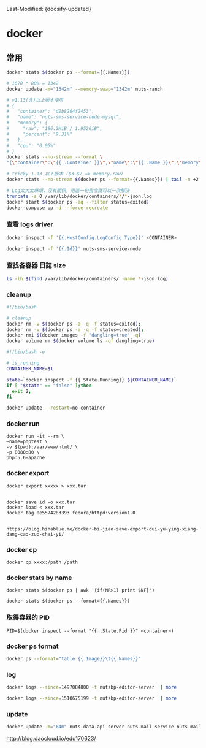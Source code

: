 Last-Modified: {docsify-updated}

# docker

## 常用

```sh
docker stats $(docker ps --format={{.Names}})

# 1678 * 80% = 1342
docker update -m="1342m" --memory-swap="1342m" nuts-ranch

# v1.13(含)以上版本使用
# {
#   "container": "d2b8284f2453",
#   "name": "nuts-sms-service-node-mysql",
#   "memory": {
#     "raw": "186.2MiB / 1.952GiB",
#     "percent": "9.31%"
#   },
#   "cpu": "0.05%"
# }
docker stats --no-stream --format \
"{\"container\":\"{{ .Container }}\",\"name\":\"{{ .Name }}\",\"memory\":{\"raw\":\"{{ .MemUsage }}\",\"percent\":\"{{ .MemPerc }}\"},\"cpu\":\"{{ .CPUPerc }}\",\"timestamp\":$(date +%s)}"

# tricky 1.13 以下版本 ($3~$7 => memory.raw)
docker stats --no-stream $(docker ps --format={{.Names}}) | tail -n +2 | awk '{printf("{\"container\":\"\",\"name\":\"%s\",\"memory\":{\"raw\":\"%s %s %s %s %s\",\"percent\":\"%s\"},\"cpu\":\"%s\"}\n", $1, $3, $4, $5, $6, $7, $8, $2)}'

# Log太大太麻煩，沒有關係，用這一句指令就可以一次解決
truncate -s 0 /var/lib/docker/containers/*/*-json.log
docker start $(docker ps -aq --filter status=exited)
docker-compose up -d --force-recreate
```

### 查看 logs driver
```sh
docker inspect -f '{{.HostConfig.LogConfig.Type}}' <CONTAINER>

docker inspect -f '{{.Id}}' nuts-sms-service-node
```

### 查找各容器 日誌 size
```sh
ls -lh $(find /var/lib/docker/containers/ -name *-json.log)
```

### cleanup
```sh
#!/bin/bash

# cleanup
docker rm -v $(docker ps -a -q -f status=exited);
docker rm -v $(docker ps -a -q -f status=created);
docker rmi $(docker images -f "dangling=true" -q)
docker volume rm $(docker volume ls -qf dangling=true)
```

```sh
#!/bin/bash -e

# is_running
CONTAINER_NAME=$1

state=`docker inspect -f {{.State.Running}} ${CONTAINER_NAME}`
if [ "$state" == "false" ];then
  exit 2;
fi
```

```sh
docker update --restart=no container
```

### docker run

```
docker run -it --rm \
—name=phptest \
-v $(pwd):/var/www/html/ \
-p 8080:80 \
php:5.6-apache
```

### docker export

```
docker export xxxxx > xxx.tar


docker save id -o xxx.tar
docker load < xxx.tar
docker tag 0e5574283393 fedora/httpd:version1.0


https://blog.hinablue.me/docker-bi-jiao-save-export-dui-yu-ying-xiang-dang-cao-zuo-chai-yi/
```

### docker cp

```
docker cp xxxx:/path /path
```

### docker stats by name

```
docker stats $(docker ps | awk '{if(NR>1) print $NF}')

docker stats $(docker ps --format={{.Names}})
```

### 取得容器的 PID

```
PID=$(docker inspect --format "{{ .State.Pid }}" <container>)
```

### docker ps format

```sh
docker ps --format="table {{.Image}}\t{{.Names}}"
```

### log

```sh
docker logs --since=1497084800 -t nutsbp-editor-server  | more

docker logs --since=1510675199 -t nutsbp-editor-server  | more
```

### update

```sh
docker update -m="64m" nuts-data-api-server nuts-mail-service nuts-mail-service.queue nutsbp-ppt-service
```

<http://blog.daocloud.io/edu170623/>

[1]: http://www.itread01.com/articles/1487291919.html
[2]: https://philipzheng.gitbooks.io/docker_practice/content/container/enter.html
